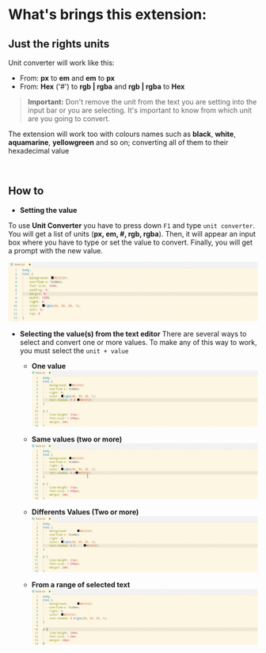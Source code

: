 # What's brings this extension:

## Just the rights units
Unit converter will work like this:
<br />
* From: **px** to **em** and **em** to **px**
* From: **Hex** ('#') to **rgb | rgba** and **rgb | rgba** to **Hex**

>**Important:** Don't remove the unit from the text you are setting into the input bar or you are selecting. It's important to know from which unit are you going to convert.

The extension will work too with colours names such as **black**, **white**, **aquamarine**, **yellowgreen** and so on; converting all of them to their hexadecimal value

<br />

## How to
* **Setting the value**

To use **Unit Converter** you have to press down `F1` and type `unit converter`.
You will get a list of units (**px, em, #, rgb, rgba**). Then, it will appear an input box where you have to type or set the value to convert.
Finally, you will get a prompt with the new value.

![Unit Converter](images/unit-01.gif)


* **Selecting the value(s) from the text editor**
    There are several ways to select and convert one or more values. To make any of this way to work, you must select the `unit + value`

    * **One value**
    ![Unit Converter](images/unit-02.gif)
    
    * **Same values (two or more)**
    ![Unit Converter](images/unit-03.gif)

    * **Differents Values (Two or more)**
    ![Unit Converter](images/unit-04.gif)

    * **From a range of selected text**
    ![Unit Converter](images/unit-05.gif)